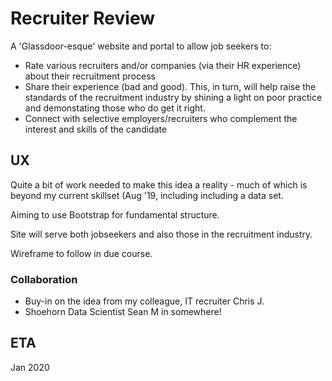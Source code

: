 # Recruiter Review

A 'Glassdoor-esque' website and portal to allow job seekers to:
* Rate various recruiters and/or companies (via their HR experience) about their recruitment process
* Share their experience (bad and good). This, in turn, will help raise the standards of the recruitment industry by shining a light on poor practice and demonstating those who do get it right.
* Connect with selective employers/recruiters who complement the interest and skills of the candidate

## UX

Quite a bit of work needed to make this idea a reality - much of which is beyond my current skillset (Aug '19, including including a data set.

Aiming to use Bootstrap for fundamental structure.

Site will serve both jobseekers and also those in the recruitment industry.

Wireframe to follow in due course.

### Collaboration

* Buy-in on the idea from my colleague, IT recruiter Chris J.
* Shoehorn Data Scientist Sean M in somewhere!

## ETA

Jan 2020